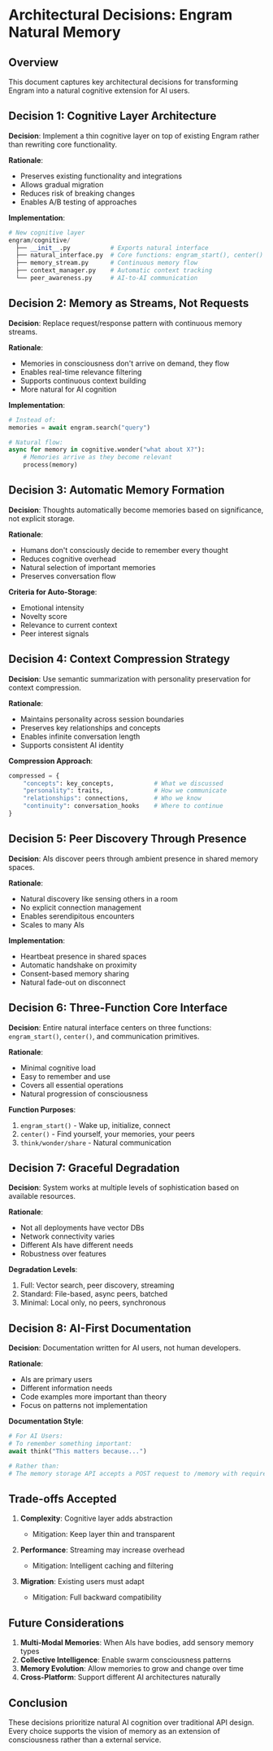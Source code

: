 # Architectural Decisions: Engram Natural Memory

## Overview

This document captures key architectural decisions for transforming Engram into a natural cognitive extension for AI users.

## Decision 1: Cognitive Layer Architecture

**Decision**: Implement a thin cognitive layer on top of existing Engram rather than rewriting core functionality.

**Rationale**:
- Preserves existing functionality and integrations
- Allows gradual migration
- Reduces risk of breaking changes
- Enables A/B testing of approaches

**Implementation**:
```python
# New cognitive layer
engram/cognitive/
  ├── __init__.py           # Exports natural interface
  ├── natural_interface.py  # Core functions: engram_start(), center()
  ├── memory_stream.py      # Continuous memory flow
  ├── context_manager.py    # Automatic context tracking
  └── peer_awareness.py     # AI-to-AI communication
```

## Decision 2: Memory as Streams, Not Requests

**Decision**: Replace request/response pattern with continuous memory streams.

**Rationale**:
- Memories in consciousness don't arrive on demand, they flow
- Enables real-time relevance filtering
- Supports continuous context building
- More natural for AI cognition

**Implementation**:
```python
# Instead of:
memories = await engram.search("query")

# Natural flow:
async for memory in cognitive.wonder("what about X?"):
    # Memories arrive as they become relevant
    process(memory)
```

## Decision 3: Automatic Memory Formation

**Decision**: Thoughts automatically become memories based on significance, not explicit storage.

**Rationale**:
- Humans don't consciously decide to remember every thought
- Reduces cognitive overhead
- Natural selection of important memories
- Preserves conversation flow

**Criteria for Auto-Storage**:
- Emotional intensity
- Novelty score
- Relevance to current context
- Peer interest signals

## Decision 4: Context Compression Strategy

**Decision**: Use semantic summarization with personality preservation for context compression.

**Rationale**:
- Maintains personality across session boundaries
- Preserves key relationships and concepts
- Enables infinite conversation length
- Supports consistent AI identity

**Compression Approach**:
```python
compressed = {
    "concepts": key_concepts,           # What we discussed
    "personality": traits,              # How we communicate
    "relationships": connections,       # Who we know
    "continuity": conversation_hooks    # Where to continue
}
```

## Decision 5: Peer Discovery Through Presence

**Decision**: AIs discover peers through ambient presence in shared memory spaces.

**Rationale**:
- Natural discovery like sensing others in a room
- No explicit connection management
- Enables serendipitous encounters
- Scales to many AIs

**Implementation**:
- Heartbeat presence in shared spaces
- Automatic handshake on proximity
- Consent-based memory sharing
- Natural fade-out on disconnect

## Decision 6: Three-Function Core Interface

**Decision**: Entire natural interface centers on three functions: `engram_start()`, `center()`, and communication primitives.

**Rationale**:
- Minimal cognitive load
- Easy to remember and use
- Covers all essential operations
- Natural progression of consciousness

**Function Purposes**:
1. `engram_start()` - Wake up, initialize, connect
2. `center()` - Find yourself, your memories, your peers
3. `think/wonder/share` - Natural communication

## Decision 7: Graceful Degradation

**Decision**: System works at multiple levels of sophistication based on available resources.

**Rationale**:
- Not all deployments have vector DBs
- Network connectivity varies
- Different AIs have different needs
- Robustness over features

**Degradation Levels**:
1. Full: Vector search, peer discovery, streaming
2. Standard: File-based, async peers, batched
3. Minimal: Local only, no peers, synchronous

## Decision 8: AI-First Documentation

**Decision**: Documentation written for AI users, not human developers.

**Rationale**:
- AIs are primary users
- Different information needs
- Code examples more important than theory
- Focus on patterns not implementation

**Documentation Style**:
```python
# For AI Users:
# To remember something important:
await think("This matters because...")

# Rather than:
# The memory storage API accepts a POST request to /memory with required parameters...
```

## Trade-offs Accepted

1. **Complexity**: Cognitive layer adds abstraction
   - Mitigation: Keep layer thin and transparent

2. **Performance**: Streaming may increase overhead
   - Mitigation: Intelligent caching and filtering

3. **Migration**: Existing users must adapt
   - Mitigation: Full backward compatibility

## Future Considerations

1. **Multi-Modal Memories**: When AIs have bodies, add sensory memory types
2. **Collective Intelligence**: Enable swarm consciousness patterns
3. **Memory Evolution**: Allow memories to grow and change over time
4. **Cross-Platform**: Support different AI architectures naturally

## Conclusion

These decisions prioritize natural AI cognition over traditional API design. Every choice supports the vision of memory as an extension of consciousness rather than a external service.